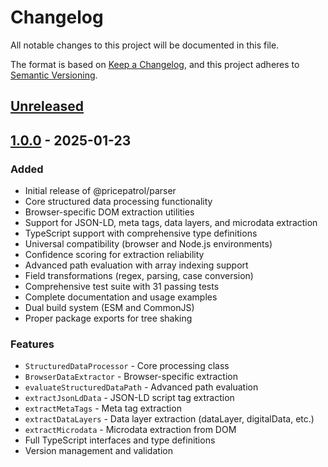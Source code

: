 # Changelog

All notable changes to this project will be documented in this file.

The format is based on [Keep a Changelog](https://keepachangelog.com/en/1.0.0/),
and this project adheres to [Semantic Versioning](https://semver.org/spec/v2.0.0.html).

## [Unreleased]

## [1.0.0] - 2025-01-23

### Added
- Initial release of @pricepatrol/parser
- Core structured data processing functionality
- Browser-specific DOM extraction utilities
- Support for JSON-LD, meta tags, data layers, and microdata extraction
- TypeScript support with comprehensive type definitions
- Universal compatibility (browser and Node.js environments)
- Confidence scoring for extraction reliability
- Advanced path evaluation with array indexing support
- Field transformations (regex, parsing, case conversion)
- Comprehensive test suite with 31 passing tests
- Complete documentation and usage examples
- Dual build system (ESM and CommonJS)
- Proper package exports for tree shaking

### Features
- `StructuredDataProcessor` - Core processing class
- `BrowserDataExtractor` - Browser-specific extraction
- `evaluateStructuredDataPath` - Advanced path evaluation
- `extractJsonLdData` - JSON-LD script tag extraction
- `extractMetaTags` - Meta tag extraction
- `extractDataLayers` - Data layer extraction (dataLayer, digitalData, etc.)
- `extractMicrodata` - Microdata extraction from DOM
- Full TypeScript interfaces and type definitions
- Version management and validation

[Unreleased]: https://github.com/StNick/pricepatrol-parser/compare/v1.0.0...HEAD
[1.0.0]: https://github.com/StNick/pricepatrol-parser/releases/tag/v1.0.0